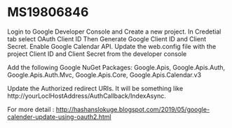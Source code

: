 # MS19806846

Login to Google Developer Console and Create a new project.
In Credetial tab select OAuth Client ID Then Generate Google Client ID and Client Secret.
Enable Google Calendar API.
Update the web.config file with the project Client ID and Client Secret from the developer console

Add the following Google NuGet Packages: Google.Apis, Google.Apis.Auth, Google.Apis.Auth.Mvc, Google.Apis.Core, Google.Apis.Calendar.v3

Update the Authorized redirect URIs. It will be something like http://yourLoclHostAddress/AuthCallback/IndexAsync.

For more detail : http://hashanslokuge.blogspot.com/2019/05/google-calender-update-using-oauth2.html
